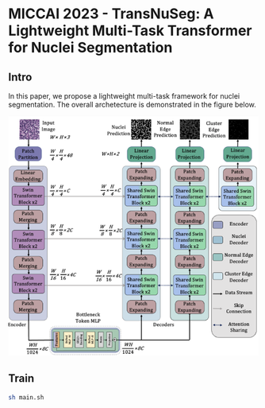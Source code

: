 # MICCAI 2023 - TransNuSeg: A Lightweight Multi-Task Transformer for Nuclei Segmentation

## Intro
In this paper, we propose a lightweight multi-task framework for nuclei segmentation. The overall archetecture is demonstrated in the figure below.

<p align="center">
  <img src="./model.png" />
</p>


## Train

```bash
sh main.sh
```

